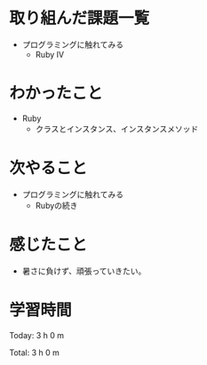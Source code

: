 # 取り組んだ課題一覧
- プログラミングに触れてみる
  - Ruby IV

# わかったこと
- Ruby 
  - クラスとインスタンス、インスタンスメソッド

# 次やること
- プログラミングに触れてみる
  - Rubyの続き

# 感じたこと  
- 暑さに負けず、頑張っていきたい。

# 学習時間
Today: 3 h 0 m

Total: 3 h 0 m
